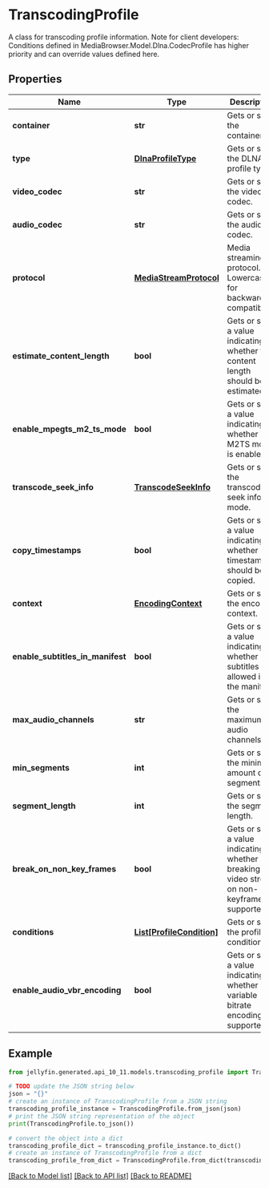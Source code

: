 # TranscodingProfile

A class for transcoding profile information.  Note for client developers: Conditions defined in MediaBrowser.Model.Dlna.CodecProfile has higher priority and can override values defined here.

## Properties

Name | Type | Description | Notes
------------ | ------------- | ------------- | -------------
**container** | **str** | Gets or sets the container. | [optional] 
**type** | [**DlnaProfileType**](DlnaProfileType.md) | Gets or sets the DLNA profile type. | [optional] 
**video_codec** | **str** | Gets or sets the video codec. | [optional] 
**audio_codec** | **str** | Gets or sets the audio codec. | [optional] 
**protocol** | [**MediaStreamProtocol**](MediaStreamProtocol.md) | Media streaming protocol.  Lowercase for backwards compatibility. | [optional] 
**estimate_content_length** | **bool** | Gets or sets a value indicating whether the content length should be estimated. | [optional] [default to False]
**enable_mpegts_m2_ts_mode** | **bool** | Gets or sets a value indicating whether M2TS mode is enabled. | [optional] [default to False]
**transcode_seek_info** | [**TranscodeSeekInfo**](TranscodeSeekInfo.md) | Gets or sets the transcoding seek info mode. | [optional] [default to TranscodeSeekInfo.AUTO]
**copy_timestamps** | **bool** | Gets or sets a value indicating whether timestamps should be copied. | [optional] [default to False]
**context** | [**EncodingContext**](EncodingContext.md) | Gets or sets the encoding context. | [optional] [default to EncodingContext.STREAMING]
**enable_subtitles_in_manifest** | **bool** | Gets or sets a value indicating whether subtitles are allowed in the manifest. | [optional] [default to False]
**max_audio_channels** | **str** | Gets or sets the maximum audio channels. | [optional] 
**min_segments** | **int** | Gets or sets the minimum amount of segments. | [optional] [default to 0]
**segment_length** | **int** | Gets or sets the segment length. | [optional] [default to 0]
**break_on_non_key_frames** | **bool** | Gets or sets a value indicating whether breaking the video stream on non-keyframes is supported. | [optional] [default to False]
**conditions** | [**List[ProfileCondition]**](ProfileCondition.md) | Gets or sets the profile conditions. | [optional] 
**enable_audio_vbr_encoding** | **bool** | Gets or sets a value indicating whether variable bitrate encoding is supported. | [optional] [default to True]

## Example

```python
from jellyfin.generated.api_10_11.models.transcoding_profile import TranscodingProfile

# TODO update the JSON string below
json = "{}"
# create an instance of TranscodingProfile from a JSON string
transcoding_profile_instance = TranscodingProfile.from_json(json)
# print the JSON string representation of the object
print(TranscodingProfile.to_json())

# convert the object into a dict
transcoding_profile_dict = transcoding_profile_instance.to_dict()
# create an instance of TranscodingProfile from a dict
transcoding_profile_from_dict = TranscodingProfile.from_dict(transcoding_profile_dict)
```
[[Back to Model list]](README.md#documentation-for-models) [[Back to API list]](README.md#documentation-for-api-endpoints) [[Back to README]](README.md)


